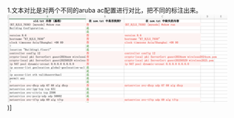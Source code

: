 1.文本对比是对两个不同的aruba ac配置进行对比，把不同的标注出来。
![image](https://github.com/maxiaoleking/network_python/blob/main/对比截图.png))]
